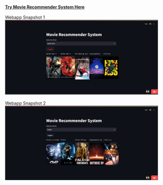 
[**Try Movie Recommender System Here**](https://movie-recommender-system-by-meet-patel.streamlit.app/)
<br>
<br>
Webapp Snapshot 1
![Snapshot 1 with Movie Input](./snapshots/Screenshot1.png "Snapshot1")
<br>
<br>
Webapp Snapshot 2
![Snapshot 2 with Movie Input](./snapshots/Screenshot2.png "Snapshot2")



